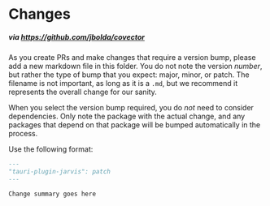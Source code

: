 # Changes

##### via https://github.com/jbolda/covector

As you create PRs and make changes that require a version bump, please add a new markdown file in this folder. You do not note the version _number_, but rather the type of bump that you expect: major, minor, or patch. The filename is not important, as long as it is a `.md`, but we recommend it represents the overall change for our sanity.

When you select the version bump required, you do _not_ need to consider dependencies. Only note the package with the actual change, and any packages that depend on that package will be bumped automatically in the process.

Use the following format:

```md
---
"tauri-plugin-jarvis": patch
---

Change summary goes here
```
